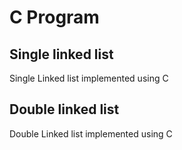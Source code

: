 # C Program
## Single linked list
Single Linked list implemented using C

## Double linked list
Double Linked list implemented using C